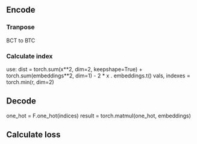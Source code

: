 ## Encode

### Tranpose
BCT to BTC

### Calculate index
use:
dist = torch.sum(x\*\*2, dim=2, keepshape=True) + torch.sum(embeddings\*\*2, dim=1) - 2 * x . embeddings.t()
vals, indexes = torch.min(r, dim=2)

## Decode
one_hot = F.one_hot(indices)
result = torch.matmul(one_hot, embeddings)




## Calculate loss